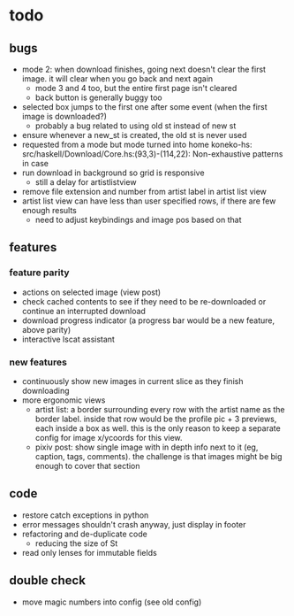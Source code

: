 # todo

## bugs
- mode 2: when download finishes, going next doesn't clear the first image. it will clear when you go back and next again
    - mode 3 and 4 too, but the entire first page isn't cleared
    - back button is generally buggy too
- selected box jumps to the first one after some event (when the first image is downloaded?)
    - probably a bug related to using old st instead of new st
- ensure whenever a new_st is created, the old st is never used
- requested from a mode but mode turned into home
    koneko-hs: src/haskell/Download/Core.hs:(93,3)-(114,22): Non-exhaustive patterns in case
- run download in background so grid is responsive
    - still a delay for artistlistview
- remove file extension and number from artist label in artist list view
- artist list view can have less than user specified rows, if there are few enough results
    - need to adjust keybindings and image pos based on that

## features
### feature parity
- actions on selected image (view post)
- check cached contents to see if they need to be re-downloaded or continue an interrupted download
- download progress indicator (a progress bar would be a new feature, above parity)
- interactive lscat assistant

### new features
- continuously show new images in current slice as they finish downloading
- more ergonomic views
    - artist list: a border surrounding every row with the artist name as the border label. inside that row would be the profile pic + 3 previews, each inside a box as well. this is the only reason to keep a separate config for image x/ycoords for this view.
    - pixiv post: show single image with in depth info next to it (eg, caption, tags, comments). the challenge is that images might be big enough to cover that section

## code
- restore catch exceptions in python
- error messages shouldn't crash anyway, just display in footer
- refactoring and de-duplicate code
    - reducing the size of St
- read only lenses for immutable fields

## double check
- move magic numbers into config (see old config)
